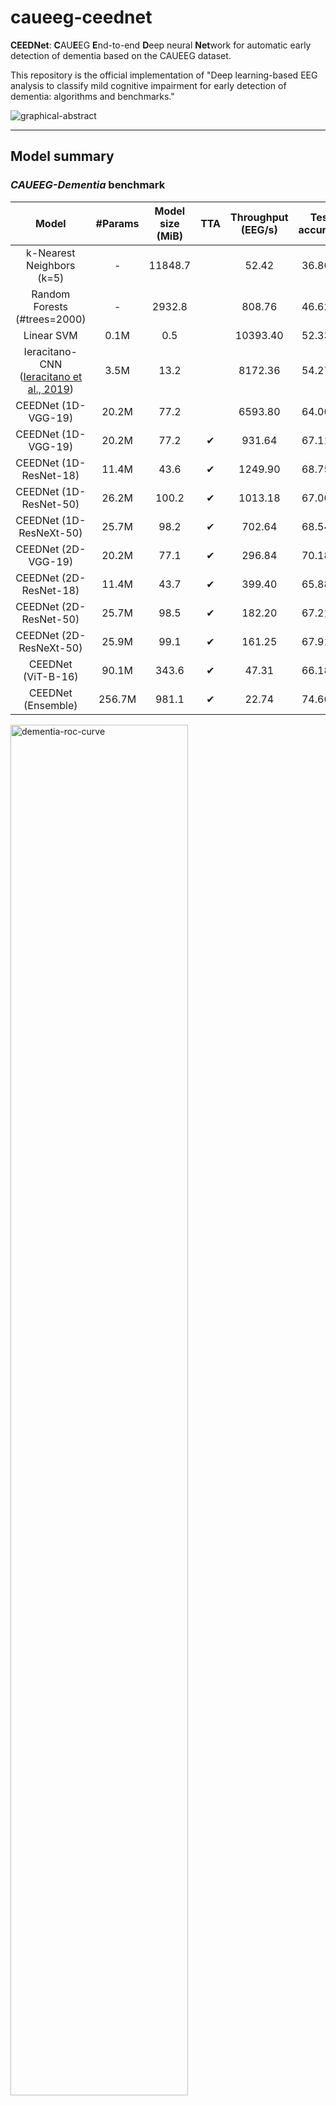 # caueeg-ceednet

**CEEDNet**: **C**AU**E**EG **E**nd-to-end **D**eep neural **Net**work for automatic early detection of dementia based on the CAUEEG dataset.

This repository is the official implementation of "Deep learning-based EEG analysis to classify mild cognitive impairment for early detection of dementia: algorithms and benchmarks."

![graphical-abstract](figure/graphical-abstract.jpg)

---

## Model summary

### *CAUEEG-Dementia* benchmark

|                   Model                  | #Params | Model size (MiB) | TTA | Throughput (EEG/s) | Test accuracy |                                             Link 1                                             |                Link 2                |
|:----------------------------------------:|:-------:|:----------------:|:---:|:------------------:|:-------------:|:----------------------------------------------------------------------------------------------:|:------------------------------------:|
|         k-Nearest Neighbors (k=5)        |    -    |      11848.7     |     |        52.42       |     36.80%    |                                                                                                |                                      |
|       Random Forests (#trees=2000)       |    -    |      2932.8      |     |       808.76       |     46.62%    |                                                                                                |                                      |
|                Linear SVM                |   0.1M  |        0.5       |     |      10393.40      |     52.33%    |                                                                                                |                                      |
| Ieracitano-CNN ([Ieracitano et al., 2019](https://doi.org/10.1016/j.neucom.2018.09.071)) |   3.5M  |       13.2       |     |       8172.36      |     54.27%    |                                                                                                |                                      |
|            CEEDNet (1D-VGG-19)           |  20.2M  |       77.2       |     |       6593.80      |     64.00%    | [1vc80n1f](https://drive.google.com/file/d/1XRDbyIrjfR0C4eO7KJsJmft6u-lkYHMa/view?usp=sharing) | [1vc80n1f](http://naver.me/FqHmarN3) |
|            CEEDNet (1D-VGG-19)           |  20.2M  |       77.2       |  ✔  |       931.64       |     67.11%    | [1vc80n1f](https://drive.google.com/file/d/1XRDbyIrjfR0C4eO7KJsJmft6u-lkYHMa/view?usp=sharing) | [1vc80n1f](http://naver.me/FqHmarN3) |
|          CEEDNet (1D-ResNet-18)          |  11.4M  |       43.6       |  ✔  |       1249.90      |     68.75%    | [2s1700lg](https://drive.google.com/file/d/1LPWNm2lrW7ioQKrxo-egy4SG1bhxuIJk/view?usp=sharing) | [2s1700lg](http://naver.me/5VAZbIKU) |
|          CEEDNet (1D-ResNet-50)          |  26.2M  |       100.2      |  ✔  |       1013.18      |     67.00%    | [gvqyvmrj](https://drive.google.com/file/d/18CJcjJf8R-8_dCEYlJJlchevnLk65Fbv/view?usp=sharing) | [gvqyvmrj](http://naver.me/GaT7Jv7R) |
|          CEEDNet (1D-ResNeXt-50)         |  25.7M  |       98.2       |  ✔  |       702.64       |     68.54%    | [v301o425](https://drive.google.com/file/d/151_8TtAgmtsuUCnvs72-J2TEc6_9KNFe/view?usp=sharing) | [v301o425](http://naver.me/xPpjeZms) |
|            CEEDNet (2D-VGG-19)           |  20.2M  |       77.1       |  ✔  |       296.84       |     70.18%    | [lo88puq7](https://drive.google.com/file/d/1GYN2NrvDpiE9VB4_Lf7JdqinCCVN0jMu/view?usp=sharing) | [lo88puq7](http://naver.me/5T3Rs9BG) |
|          CEEDNet (2D-ResNet-18)          |  11.4M  |       43.7       |  ✔  |       399.40       |     65.88%    | [xci5svkl](https://drive.google.com/file/d/1SeTCuYihT18lPlKjxW8OYoMGrCAFUmVt/view?usp=sharing) | [xci5svkl](http://naver.me/59NpYBWp) |
|          CEEDNet (2D-ResNet-50)          |  25.7M  |       98.5       |  ✔  |       182.20       |     67.21%    | [syrx7bmk](https://drive.google.com/file/d/1YKGJsaGzI6wx6xLyU20jgHQ3dE4w9-ih/view?usp=sharing) | [syrx7bmk](http://naver.me/F2YWda3d) |
|          CEEDNet (2D-ResNeXt-50)         |  25.9M  |       99.1       |  ✔  |       161.25       |     67.91%    | [1sl7ipca](https://drive.google.com/file/d/1d6_5C7ZBXzYCnBoNjJmZeefXENnEcdhI/view?usp=sharing) | [1sl7ipca](http://naver.me/5vYbU1Mp) |
|            CEEDNet (ViT-B-16)            |  90.1M  |       343.6      |  ✔  |        47.31       |     66.18%    | [gjkysllw](https://drive.google.com/file/d/1ZTdU0mtMjqVvBw3tXpc-_R2GR9PhSNl6/view?usp=sharing) | [gjkysllw](http://naver.me/x6UXopG9) |
|            CEEDNet (Ensemble)            |  256.7M |       981.1      |  ✔  |        22.74       |     74.66%    |                                                                                                |                                      |

<img src="figure/dementia-roc-curve.jpg" alt="dementia-roc-curve" width="75%"/>

### *CAUEEG-Abnormal* benchmark

|                   Model                  | #Params | Model size (MiB) | TTA | Throughput (EEG/s) | Test accuracy |                                             Link 1                                             |                Link 2                |
|:----------------------------------------:|:-------:|:----------------:|:---:|:------------------:|:-------------:|:----------------------------------------------------------------------------------------------:|:------------------------------------:|
|         K-Nearest Neighbors (K=7)        |    -    |      14015.3     |     |        41.19       |     51.42%    |                                                                                                |                                      |
|       Random Forests (#trees=2000)       |    -    |      1930.5      |     |       830.80       |     72.63%    |                                                                                                |                                      |
|                Linear SVM                |   0.1M  |        0.3       |     |      10363.76      |     68.00%    |                                                                                                |                                      |
| Ieracitano-CNN ([Ieracitano et al., 2019](https://doi.org/10.1016/j.neucom.2018.09.071)) |   3.5M  |       13.2       |     |       8293.08      |     65.98%    |                                                                                                |                                      |
|            CEEDNet (1D-VGG-19)           |  20.2M  |       77.2       |     |       7660.22      |     72.45%    | [nemy8ikm](https://drive.google.com/file/d/1NpDsxmFMln71d9JEpnGfCxhaRtyWK4su/view?usp=sharing) | [nemy8ikm](http://naver.me/x1gdjONm) |
|            CEEDNet (1D-VGG-19)           |  20.2M  |       77.2       |  ✔  |       998.54       |     74.28%    | [nemy8ikm](https://drive.google.com/file/d/1NpDsxmFMln71d9JEpnGfCxhaRtyWK4su/view?usp=sharing) | [nemy8ikm](http://naver.me/x1gdjONm) |
|          CEEDNet (1D-ResNet-18)          |  11.4M  |       43.5       |  ✔  |       844.65       |     74.85%    | [4439k9pg](https://drive.google.com/file/d/1LH069g2oyO2XvEDzFpJPR9X5xuLmcnq3/view?usp=sharing) | [4439k9pg](http://naver.me/5vYbUTay) |
|          CEEDNet (1D-ResNet-50)          |  26.3M  |       100.7      |  ✔  |       837.66       |     76.37%    | [q1hhkmik](https://drive.google.com/file/d/1U9G0nJ-dYe6RBFxuCsdCkh-LU5AxwqFS/view?usp=sharing) | [q1hhkmik](http://naver.me/xEqsymHV) |
|          CEEDNet (1D-ResNeXt-50)         |  25.7M  |       98.2       |  ✔  |       800.49       |     77.32%    | [tp7qn5hd](https://drive.google.com/file/d/1OR5Z4U-QWDZBlm8A8pnRB2LMU0wTOMVa/view?usp=sharing) | [tp7qn5hd](http://naver.me/GItl9VHH) |
|            CEEDNet (2D-VGG-19)           |  20.2M  |       77.2       |  ✔  |       447.81       |     75.39%    | [ruqd8r7g](https://drive.google.com/file/d/1UUADOHCoBc4wt9LmIn-GitbPzNRbmCTn/view?usp=sharing) | [ruqd8r7g](http://naver.me/GkJzA84q) |
|          CEEDNet (2D-ResNet-18)          |  11.5M  |       43.8       |  ✔  |       410.44       |     75.19%    | [dn10a6bv](https://drive.google.com/file/d/12bsVV0dcVbbjO4eB3vN7ykeFAf6vp-7P/view?usp=sharing) | [dn10a6bv](http://naver.me/51nm4WtS) |
|          CEEDNet (2D-ResNet-50)          |  25.7M  |       98.5       |  ✔  |       187.30       |     74.96%    | [atbhqdgg](https://drive.google.com/file/d/1ZWnK04-o5V1eIDtlE_5Ct83oxaMfHkzX/view?usp=sharing) | [atbhqdgg](http://naver.me/5Lo4eJAa) |
|          CEEDNet (2D-ResNeXt-50)         |  25.9M  |       99.1       |  ✔  |       201.01       |     75.85%    | [0svudowu](https://drive.google.com/file/d/1A8npNb_3ixmS6ui6yTonh95oQXwPjHWp/view?usp=sharing) | [0svudowu](http://naver.me/FEdfcVaz) |
|            CEEDNet (ViT-B-16)            |  86.9M  |       331.6      |  ✔  |        63.99       |     72.70%    | [1cdws3t5](https://drive.google.com/file/d/1OT-xOTJ2kSqYWOG0KWQ6PeSPYWdX52Lo/view?usp=sharing) | [1cdws3t5](http://naver.me/xkqoPaor) |
|            CEEDNet (Ensemble)            |  253.8M |       969.9      |  ✔  |        26.40       |     79.16%    |                                                                                                |                                      |

<img src="figure/abnormal-roc-curve.jpg" alt="abnormal-roc-curve" width="75%"/>

---

## Getting started

### Requirements

- Installation of Conda (refer to <https://www.anaconda.com/products/distribution>)
- Nvidia GPU with CUDA support

> Note: we tested the code in the following environments.
>
> |    **OS**    | **Python** | **PyTorch** | **CUDA** |
> |:------------:|:----------:|:-----------:|:--------:|
> |  Windows 10  |   3.9.12   |    1.11.0   |   11.3   |
> | Ubuntu 18.04 |   3.8.11   |    1.10.0   |   11.3   |
> | Ubuntu 20.04 |   3.9.12   |    1.11.0   |   11.3   |

### Installation

(optional) Create and activate a Conda environment.

```bash
conda create -n caueeg python=3.9
conda activate caueeg
```

Install PyTorch library (refer to <https://pytorch.org/get-started/locally/>).

```bash
conda install pytorch torchvision cudatoolkit=11.3 -c pytorch
```

Install other necessary libraries.

```bash
pip install -r requirements.txt
```

### Preparation of the [CAUEEG](https://github.com/ipis-mjkim/caueeg-dataset) dataset

> ❗ Note: The use of the CAUEEG dataset is allowed for only academic and research purposes 👩‍🎓👨🏼‍🎓.

- For full access of the CAUEEG dataset, follow the instructions specified in <https://github.com/ipis-mjkim/caueeg-dataset>.
- Download, unzip, and move the whole dataset files into [local/datasets/](local/datasets/).

> 💡 Note: We provide `caueeg-dataset-test-only` at [[link 1]](https://drive.google.com/file/d/1P3CbLY7h9O1CoWEWsIZFbUKoGSRUkTA1/view?usp=sharing) or [[link 2]](http://naver.me/xzLCBwFp) to test our research. `caueeg-dataset-test-only` has the 'real' test splits of two benchmarks (*CAUEEG-Dementia* and *CAUEEG-Abnormal*) but includes the 'fake' train and validation splits.

---

## Usage

### Train

Train a CEEDNet model on the training set of *CAUEEG-Dementia* from scratch using the following command:

```bash
python run_train.py data=caueeg-dementia model=1D-ResNet-18 train=base_train
```

Similarly, train a model on the training set of *CAUEEG-Abnormal* from scratch using:

```bash
python run_train.py data=caueeg-abnormal model=1D-ResNet-18 train=base_train
```

Or, you can use [this Jupyter notebook](notebook/02_Train.ipynb).

Thanks to [Hydra](https://hydra.cc/) support, the model, hyperparameters, and other training details are easily tuned using or modifying config files.

```bash
python run_train.py data=task-dementia model=2D-VGG-19 train=base_train
```

For speed-up, we recommend using the `PyArrow.feather` file format than using directly `EDF`, which can be done:

```bash
python ./datasets/convert_file_format.py  # it takes a few minutes
python run_train.py data=task-dementia model=2D-VGG-19 train=base_train ++data.file_format=feather
```

### Evaluation

Evaluation can be conducted using [this Jupyter notebook](notebook/03_Evaluate.ipynb) (or [another notebook](notebook/03_Evaluate_Test_Only.ipynb) for `caueeg-dataset-test-only` case)

To use the pre-trained model, download the checkpoint file from [here](#model-summary), and move it to [local/checkpoint](local/checkpoint/) directory (e.g., `local/checkpoint/1vc80n1f/checkpoint.pt` for the 1D-VGG-19 model on the *CAUEEG-Dementia* benchmark).

---

## Citation

If you found this dataset helpful, please cite the paper below.

```bib
An academic paper will be upcoming soon.
```
